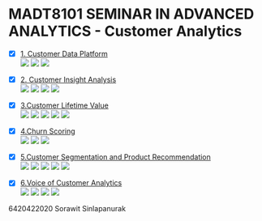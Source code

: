 # MADT8101 SEMINAR IN ADVANCED ANALYTICS - Customer Analytics

- [x] [1. Customer Data Platform](https://github.com/ssorawits/MADT_8101_CustomerAnalytics/blob/0b3021fe3412908f1e4d309da894c5c72e7c4d7d/01%20-%20Customer%20Data%20Platform/README.md)  
[![](https://img.shields.io/badge/-Concept-green)](#) [![](https://img.shields.io/badge/-Presentation-green)](#) [![](https://img.shields.io/badge/-Student-blue)](#)

- [x] [2. Customer Insight Analysis](https://github.com/ssorawits/MADT_8101_CustomerAnalytics/blob/7ff8d5915adbe9ac951f153724b994c353445565/02%20-%20Customer%20Insight%20Analysis/README.md)  
[![](https://img.shields.io/badge/-Concept-green)](#) [![](https://img.shields.io/badge/-Presentation-green)](#) [![](https://img.shields.io/badge/-Python-green)](#) [![](https://img.shields.io/badge/-Student-blue)](#)

- [x] [3.Customer Lifetime Value](https://github.com/ssorawits/MADT_8101_CustomerAnalytics/blob/0c387b9dca80751a8f3269507e228de8d036f204/03%20-%20CLV/README.md)  
[![](https://img.shields.io/badge/-Concept-green)](#) [![](https://img.shields.io/badge/-Presentation-green)](#) [![](https://img.shields.io/badge/-K--Means-orange)](#) [![](https://img.shields.io/badge/-Classification-orange)](#) [![](https://img.shields.io/badge/-Student-blue)](#)

- [x] [4.Churn Scoring](https://github.com/ssorawits/MADT_8101_CustomerAnalytics/blob/7ff8d5915adbe9ac951f153724b994c353445565/04%20-%20Churn%20Scoring/README.md)  
[![](https://img.shields.io/badge/-Python-green)](#) [![](https://img.shields.io/badge/-Classification-orange)](#) [![](https://img.shields.io/badge/-Student-blue)](#)

- [x] [5.Customer Segmentation and Product Recommendation](https://github.com/ssorawits/MADT_8101_CustomerAnalytics/blob/68172776e3d63ce84ee8dec01ab695c798a92b91/05%20-%20Customer%20Segmentation/README.md)  
[![](https://img.shields.io/badge/-Presentation-green)](#) [![](https://img.shields.io/badge/-Python-green)](#) [![](https://img.shields.io/badge/-K--Means-orange)](#) [![](https://img.shields.io/badge/-Classification-orange)](#) [![](https://img.shields.io/badge/-Student-blue)](#)

- [x] [6.Voice of Customer Analytics](https://github.com/ssorawits/MADT_8101_CustomerAnalytics/blob/1e37a9318356ace5817d1aad061fa5102295dff1/06%20-%20Voice%20of%20Customer/README.md)  
[![](https://img.shields.io/badge/-Python-green)](#) [![](https://img.shields.io/badge/-Topic--Modeling-orange)](#) [![](https://img.shields.io/badge/-NLP-orange)](#) [![](https://img.shields.io/badge/-student-blue)](#)


6420422020 Sorawit Sinlapanurak
